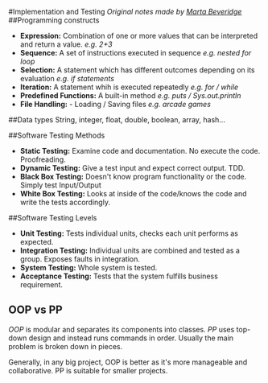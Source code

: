 #Implementation and Testing
*Original notes made by [Marta Beveridge](https://github.com/martabeveridge)*
##Programming constructs
* **Expression:** Combination of one or more values that can be interpreted and return a value. *e.g. 2+3*
* **Sequence:** A set of instructions executed in sequence *e.g. nested for loop*
* **Selection:** A statement which has different outcomes depending on its evaluation *e.g. if statements*
* **Iteration:** A statement whih is executed repeatedly *e.g. for / while*
* **Predefined Functions:** A built-in method *e.g. puts / Sys.out.println*
* **File Handling:** - Loading / Saving files *e.g. arcade games*

##Data types
String, integer, float, double, boolean, array, hash...

##Software Testing Methods
* **Static Testing:** Examine code and documentation. No execute the code. Proofreading.
* **Dynamic Testing:** Give a test input and expect correct output. TDD.
* **Black Box Testing:** Doesn't know program functionality or the code. Simply test Input/Output
* **White Box Testing:** Looks at inside of the code/knows the code and write the tests accordingly.

##Software Testing Levels
* **Unit Testing:** Tests individual units, checks each unit performs as expected.
* **Integration Testing:** Individual units are combined and tested as a group. Exposes faults in integration.
* **System Testing:** Whole system is tested.
* **Acceptance Testing:** Tests that the system fulfills business requirement.

## OOP vs PP
*OOP* is modular and separates its components into classes. *PP* uses top-down design and instead runs commands in order. Usually the main problem is broken down in pieces.

Generally, in any big project, OOP is better as it's more manageable and collaborative. PP is suitable for smaller projects.
